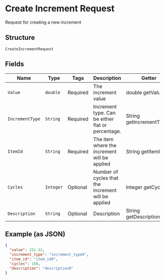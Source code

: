 
# Create Increment Request

Request for creating a new increment

## Structure

`CreateIncrementRequest`

## Fields

| Name | Type | Tags | Description | Getter | Setter |
|  --- | --- | --- | --- | --- | --- |
| `Value` | `double` | Required | The increment value | double getValue() | setValue(double value) |
| `IncrementType` | `String` | Required | Increment type. Can be either flat or percentage. | String getIncrementType() | setIncrementType(String incrementType) |
| `ItemId` | `String` | Required | The item where the increment will be applied | String getItemId() | setItemId(String itemId) |
| `Cycles` | `Integer` | Optional | Number of cycles that the increment will be applied | Integer getCycles() | setCycles(Integer cycles) |
| `Description` | `String` | Optional | Description | String getDescription() | setDescription(String description) |

## Example (as JSON)

```json
{
  "value": 251.52,
  "increment_type": "increment_type8",
  "item_id": "item_id0",
  "cycles": 168,
  "description": "description0"
}
```

